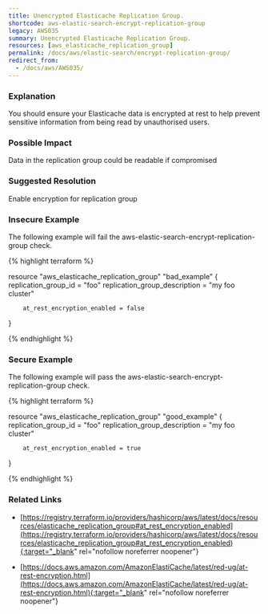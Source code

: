 ```yaml
---
title: Unencrypted Elasticache Replication Group.
shortcode: aws-elastic-search-encrypt-replication-group
legacy: AWS035
summary: Unencrypted Elasticache Replication Group. 
resources: [aws_elasticache_replication_group] 
permalink: /docs/aws/elastic-search/encrypt-replication-group/
redirect_from: 
  - /docs/aws/AWS035/
---
```


### Explanation


You should ensure your Elasticache data is encrypted at rest to help prevent sensitive information from being read by unauthorised users.


### Possible Impact
Data in the replication group could be readable if compromised

### Suggested Resolution
Enable encryption for replication group


### Insecure Example

The following example will fail the aws-elastic-search-encrypt-replication-group check.

{% highlight terraform %}

resource "aws_elasticache_replication_group" "bad_example" {
        replication_group_id = "foo"
        replication_group_description = "my foo cluster"

        at_rest_encryption_enabled = false
}

{% endhighlight %}



### Secure Example

The following example will pass the aws-elastic-search-encrypt-replication-group check.

{% highlight terraform %}

resource "aws_elasticache_replication_group" "good_example" {
        replication_group_id = "foo"
        replication_group_description = "my foo cluster"

        at_rest_encryption_enabled = true
}

{% endhighlight %}



### Related Links


- [https://registry.terraform.io/providers/hashicorp/aws/latest/docs/resources/elasticache_replication_group#at_rest_encryption_enabled](https://registry.terraform.io/providers/hashicorp/aws/latest/docs/resources/elasticache_replication_group#at_rest_encryption_enabled){:target="_blank" rel="nofollow noreferrer noopener"}

- [https://docs.aws.amazon.com/AmazonElastiCache/latest/red-ug/at-rest-encryption.html](https://docs.aws.amazon.com/AmazonElastiCache/latest/red-ug/at-rest-encryption.html){:target="_blank" rel="nofollow noreferrer noopener"}


